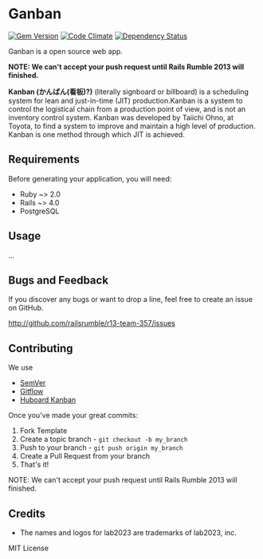 # Ganban

[![Gem Version](https://badge.fury.io/rb/r13-team-357.png)](http://badge.fury.io/rb/r13-team-357)
[![Code Climate](https://github.com/railsrumble/r13-team-357.png)](https://codeclimate.com/github/railsrumble/r13-team-357)
[![Dependency Status](https://gemnasium.com/railsrumble/r13-team-357.png)](https://gemnasium.com/railsrumble/r13-team-357)

Ganban is a open source web app.

**NOTE: We can't accept your push request until Rails Rumble 2013 will finished.**

**Kanban (かんばん(看板)?)** (literally signboard or billboard) is a scheduling system for lean and just-in-time (JIT)
production.Kanban is a system to control the logistical chain from a production point of view, and is not an
inventory control system. Kanban was developed by Taiichi Ohno, at Toyota, to find a system to improve and maintain
a high level of production. Kanban is one method through which JIT is achieved.

## Requirements

Before generating your application, you will need:

* Ruby ~> 2.0
* Rails ~> 4.0
* PostgreSQL

## Usage

...

## Bugs and  Feedback

If you discover any bugs or want to drop a line, feel free to create an issue on GitHub.

http://github.com/railsrumble/r13-team-357/issues

## Contributing

We use
* [SemVer](http://semver.org/)
* [Gitflow](https://github.com/nvie/gitflow)
* [Huboard Kanban](http://kanban.lab2023.com)

Once you've made your great commits:

1. Fork Template
2. Create a topic branch - `git checkout -b my_branch`
3. Push to your branch - `git push origin my_branch`
4. Create a Pull Request from your branch
5. That's it!

NOTE: We can't accept your push request until Rails Rumble 2013 will finished.

## Credits

- The names and logos for lab2023 are trademarks of lab2023, inc.

MIT License
